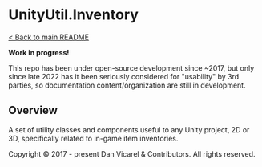 # UnityUtil.Inventory

[< Back to main README](../../../README.md)

**Work in progress!**

This repo has been under open-source development since ~2017, but only since late 2022 has it been seriously considered for "usability" by 3rd parties,
so documentation content/organization are still in development.

## Overview

A set of utility classes and components useful to any Unity project, 2D or 3D, specifically related to in-game item inventories.

Copyright © 2017 - present Dan Vicarel & Contributors. All rights reserved.
